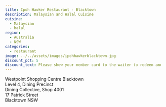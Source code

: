 ```yaml
---
title: Ipoh Hawker Restaurant - Blacktown
description: Malaysian and Halal Cuisine
cuisine:
  - Malaysian
  - halal
region:
  - Australia
  - NSW
categories:
  - restaurant
image: ../../assets/images/ipohhawkerblacktown.jpg
discount_pct: 5
discount_text: Please show your member card to the waiter to redeem and must order with waiter only when placing your order. Available for dine-in service only and not in conjunction with any other offer.
---
```


Westpoint Shopping Centre Blacktown  
Level 4, Dining Precinct  
Dining Collective, Shop 4001  
17 Patrick Street  
Blacktown NSW
